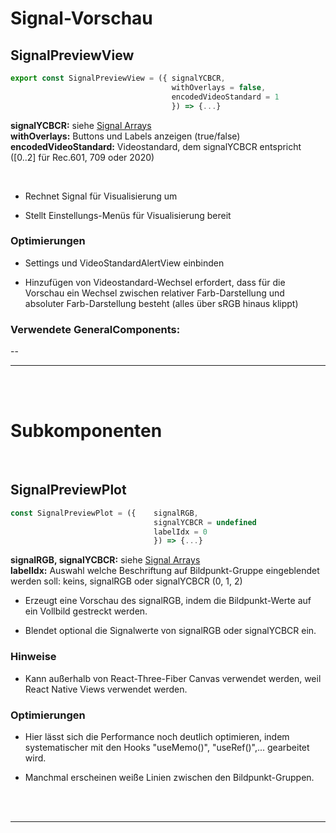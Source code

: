 # Signal-Vorschau


## SignalPreviewView

```JavaScript
export const SignalPreviewView = ({ signalYCBCR,
                                    withOverlays = false,
                                    encodedVideoStandard = 1
                                    }) => {...}
```

**signalYCBCR:**   siehe [Signal Arrays](../SignalArrays) </br>
**withOverlays:**  Buttons und Labels anzeigen (true/false) </br>
**encodedVideoStandard:**  Videostandard, dem signalYCBCR entspricht ([0..2] für Rec.601, 709 oder 2020) </br>

</br>

- Rechnet Signal für Visualisierung um

- Stellt Einstellungs-Menüs für Visualisierung bereit

### Optimierungen

- Settings und VideoStandardAlertView einbinden

- Hinzufügen von Videostandard-Wechsel erfordert, dass für die Vorschau ein Wechsel zwischen relativer Farb-Darstellung und absoluter Farb-Darstellung besteht (alles über sRGB hinaus klippt)

### Verwendete GeneralComponents:
--

---

</br></br>

# Subkomponenten

</br>

## SignalPreviewPlot

```JavaScript
const SignalPreviewPlot = ({    signalRGB,
                                signalYCBCR = undefined
                                labelIdx = 0
                                }) => {...}
```

**signalRGB, signalYCBCR:**   siehe [Signal Arrays](../SignalArrays) </br>
**labelIdx:**  Auswahl welche Beschriftung auf Bildpunkt-Gruppe eingeblendet werden soll: keins, signalRGB oder signalYCBCR (0, 1, 2)

- Erzeugt eine Vorschau des signalRGB, indem die Bildpunkt-Werte auf ein Vollbild gestreckt werden.

- Blendet optional die Signalwerte von signalRGB oder signalYCBCR ein.

### Hinweise

- Kann außerhalb von React-Three-Fiber Canvas verwendet werden, weil React Native Views verwendet werden.

### Optimierungen

- Hier lässt sich die Performance noch deutlich optimieren, indem systematischer mit den Hooks "useMemo()", "useRef()",... gearbeitet wird.

- Manchmal erscheinen weiße Linien zwischen den Bildpunkt-Gruppen.

</br>
</br>

---
</br>
